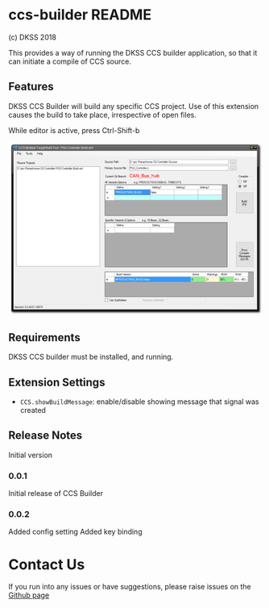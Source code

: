 # ccs-builder README

(c) DKSS 2018

This provides a way of running the DKSS CCS builder application, so that it can initiate a compile of CCS source.

## Features

DKSS CCS Builder will build any specific CCS project. Use of this extension causes the build to take place, irrespective of open files.

While editor is active, press Ctrl-Shift-b

![Screenshot](screenshots/Screenshot.png)

## Requirements

DKSS CCS builder must be installed, and running.

## Extension Settings

* `CCS.showBuildMessage`: enable/disable showing message that signal was created

## Release Notes

Initial version

### 0.0.1

Initial release of CCS Builder

### 0.0.2

Added config setting
Added key binding

# Contact Us

If you run into any issues or have suggestions, please raise issues on the [Github page](https://github.com/davekelly63/CCS_CodeBuilder)
